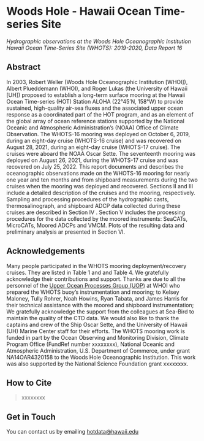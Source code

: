 #  Woods Hole - Hawaii Ocean Time-series Site 

*Hydrographic observations at the Woods Hole Oceanographic Institution Hawaii
Ocean Time-Series Site (WHOTS): 2019-2020, Data Report 16*

## Abstract
In 2003, Robert Weller (Woods Hole Oceanographic Institution [WHOI]), Albert
Plueddemann (WHOI), and Roger Lukas (the University of Hawaii [UH]) proposed to
establish a long-term surface mooring at the Hawaii Ocean Time-series (HOT)
Station ALOHA (22°45’N, 158°W) to provide sustained, high-quality air-sea
fluxes and the associated upper ocean response as a coordinated part of the HOT
program, and as an element of the global array of ocean reference stations
supported by the National Oceanic and Atmospheric Administration’s (NOAA)
Office of Climate Observation. The WHOTS-16 mooring was deployed on
October 6, 2019, during an eight-day cruise (WHOTS-16 cruise) and was recovered
on August 28, 2021, during an eight-day cruise (WHOTS-17 cruise). The cruises
were aboard the NOAA Oscar Sette. The seventeenth mooring was deployed on
August 26, 2021, during the WHOTS-17 cruise and was recovered on July 25, 2022.
This report documents and describes the oceanographic observations made on the
WHOTS-16 mooring for nearly one year and ten months and from shipboard
measurements during the two cruises when the mooring was deployed and
recovered. Sections II and III include a detailed description of the cruises
and the mooring, respectively. Sampling and processing procedures of the
hydrographic casts, thermosalinograph, and shipboard ADCP data collected during
these cruises are described in Section IV . Section V includes the processing
procedures for the data collected by the moored instruments: SeaCATs,
MicroCATs, Moored ADCPs and VMCM. Plots of the resulting data and preliminary
analysis ar presented in Section VI.
## Acknowledgements

Many people participated in the WHOTS mooring deployment/recovery cruises. They
are listed in Table 1 and and Table 4. We gratefully acknowledge their
contributions and support. Thanks are due to all the personnel of
the [Upper Ocean Processes Group (UOP)](http://uop.whoi.edu) at WHOI who
prepared the WHOTS buoy’s instrumentation and mooring; to Kelsey Maloney, Tully
Rohrer, Noah Howins, Ryan Tabata, and James Harris for their technical
assistance with the moored and shipboard instrumentation; We gratefully
acknowledge the support from the colleagues at Sea-Bird to maintain the quality
of the CTD data. We would also like to thank the captains and crew of the Ship
Oscar Sette, and the University of Hawaii (UH) Marine Center staff for their
efforts. The WHOTS mooring work is funded in part by the Ocean Observing and
Monitoring Division, Climate Program Office (FundRef number xxxxxxxx), National
Oceanic and Atmospheric Administration, U.S. Department of Commerce, under
grant NA14OAR4320158 to the Woods Hole Oceanographic Institution. This work was
also supported by the National Science Foundation grant xxxxxxxx.

## How to Cite

>xxxxxxxx  

## Get in Touch 
You can contact us by emailing <hotdata@hawaii.edu>

